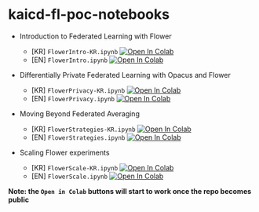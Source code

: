 # kaicd-fl-poc-notebooks

- Introduction to Federated Learning with Flower
    - [KR] `FlowerIntro-KR.ipynb` [![Open In Colab](https://colab.research.google.com/assets/colab-badge.svg)](https://colab.research.google.com/github/adap/kaicd-fl-poc-notebooks/blob/main/FlowerIntro-KR.ipynb)
    - [EN] `FlowerIntro.ipynb` [![Open In Colab](https://colab.research.google.com/assets/colab-badge.svg)](https://colab.research.google.com/github/adap/kaicd-fl-poc-notebooks/blob/main/FlowerIntro.ipynb)

- Differentially Private Federated Learning with Opacus and Flower
    - [KR] `FlowerPrivacy-KR.ipynb` [![Open In Colab](https://colab.research.google.com/assets/colab-badge.svg)](https://colab.research.google.com/github/adap/kaicd-fl-poc-notebooks/blob/main/FlowerPrivacy-KR.ipynb)
    - [EN] `FlowerPrivacy.ipynb` [![Open In Colab](https://colab.research.google.com/assets/colab-badge.svg)](https://colab.research.google.com/github/adap/kaicd-fl-poc-notebooks/blob/main/FlowerPrivacy.ipynb)

- Moving Beyond Federated Averaging
    - [KR] `FlowerStrategies-KR.ipynb` [![Open In Colab](https://colab.research.google.com/assets/colab-badge.svg)](https://colab.research.google.com/github/adap/kaicd-fl-poc-notebooks/blob/main/FlowerStrategies-KR.ipynb)
    - [EN] `FlowerStrategies.ipynb` [![Open In Colab](https://colab.research.google.com/assets/colab-badge.svg)](https://colab.research.google.com/github/adap/kaicd-fl-poc-notebooks/blob/main/FlowerStrategies.ipynb)

- Scaling Flower experiments
    - [KR] `FlowerScale-KR.ipynb` [![Open In Colab](https://colab.research.google.com/assets/colab-badge.svg)](https://colab.research.google.com/github/adap/kaicd-fl-poc-notebooks/blob/main/FlowerScale-KR.ipynb)
    - [EN] `FlowerScale.ipynb` [![Open In Colab](https://colab.research.google.com/assets/colab-badge.svg)](https://colab.research.google.com/github/adap/kaicd-fl-poc-notebooks/blob/main/FlowerScale.ipynb)

**Note: the `Open in Colab` buttons will start to work once the repo becomes public**
